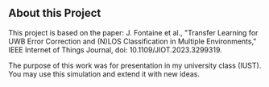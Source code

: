 ## About this Project
This project is based on the paper:
J. Fontaine et al., "Transfer Learning for UWB Error Correction and (N)LOS Classification in Multiple Environments," 
IEEE Internet of Things Journal, doi: 10.1109/JIOT.2023.3299319.

The purpose of this work was for presentation in my university class (IUST).  
You may use this simulation and extend it with new ideas.
